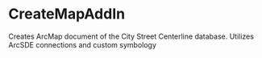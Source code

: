 # CreateMapAddIn
Creates ArcMap document of the City Street Centerline database. Utilizes ArcSDE connections and custom symbology
